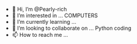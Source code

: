 - 👋 Hi, I’m @Pearly-rich
- 👀 I’m interested in ... COMPUTERS
- 🌱 I’m currently learning ...
- 💞️ I’m looking to collaborate on ... Python coding
- 📫 How to reach me ...

<!---
Pearly-rich/Pearly-rich is a ✨ special ✨ repository because its `README.md` (this file) appears on your GitHub profile.
You can click the Preview link to take a look at your changes.
--->
